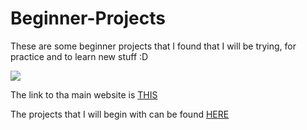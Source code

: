 # Beginner-Projects
These are some beginner projects that I found that I will be trying, for practice and to learn new stuff :D

![](https://user-images.githubusercontent.com/931642/29500191-e7309a6c-860d-11e7-957f-318c83ab9a22.png)

The link to tha main website is [THIS](https://nedbatchelder.com/text/kindling.html)

The projects that I will begin with can be found [HERE](https://github.com/karan/Projects)
